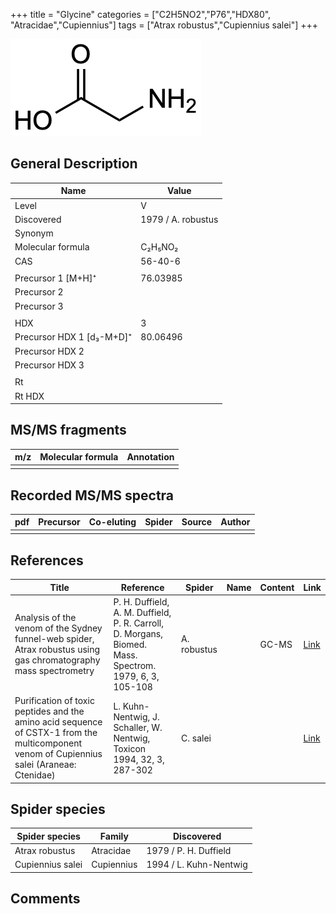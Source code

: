 +++
title = "Glycine"
categories = ["C2H5NO2","P76","HDX80",
"Atracidae","Cupiennius"]
tags = ["Atrax robustus","Cupiennius salei"]
+++

![](/img/Glycine.png)

## General Description

| Name                      | Value              |
|---------------------------|--------------------|
| Level                     | V                  |
| Discovered                | 1979 / A. robustus |
| Synonym                   |                    |
| Molecular formula         | C₂H₅NO₂            |
| CAS                       | 56-40-6            |
|                           |                    |
| Precursor 1 [M+H]⁺        | 76.03985           |
| Precursor 2               |                    |
| Precursor 3               |                    |
|                           |                    |
| HDX                       | 3                  |
| Precursor HDX 1 [d₃-M+D]⁺ | 80.06496           |
| Precursor HDX 2           |                    |
| Precursor HDX 3           |                    |
|                           |                    |
| Rt                        |                    |
| Rt HDX                    |                    |

## MS/MS fragments

| m/z | Molecular formula | Annotation |
|-----|-------------------|------------|
|     |                   |            |

## Recorded MS/MS spectra

| pdf | Precursor | Co-eluting | Spider | Source | Author |
|-----|-----------|------------|--------|--------|--------|
|     |           |            |        |        |        |

## References

| Title                                                                                                                                      | Reference                                                                                              | Spider      | Name | Content | Link                                         |
|--------------------------------------------------------------------------------------------------------------------------------------------|--------------------------------------------------------------------------------------------------------|-------------|------|---------|----------------------------------------------|
| Analysis of the venom of the Sydney funnel-web spider, Atrax robustus using gas chromatography mass spectrometry                           | P. H. Duffield, A. M. Duffield, P. R. Carroll, D. Morgans, Biomed. Mass. Spectrom. 1979, 6, 3, 105-108 | A. robustus |      | GC-MS   | [Link](https://doi.org/10.1002/bms.1200060305)       |
| Purification of toxic peptides and the amino acid sequence of CSTX-1 from the multicomponent venom of Cupiennius salei (Araneae: Ctenidae) | L. Kuhn-Nentwig, J. Schaller, W. Nentwig, Toxicon 1994, 32, 3, 287-302                                 | C. salei    |      |         | [Link](https://doi.org/10.1016/0041-0101(94)90082-5) |

## Spider species

| Spider species   | Family     | Discovered             |
|------------------|------------|------------------------|
| Atrax robustus   | Atracidae  | 1979 / P. H. Duffield  |
| Cupiennius salei | Cupiennius | 1994 / L. Kuhn-Nentwig |

## Comments